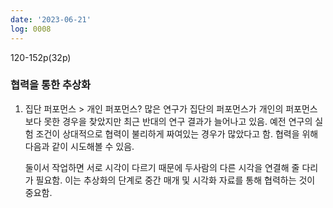 ```yaml
---
date: '2023-06-21'
log: 0008
---
```


120-152p(32p)

### 협력을 통한 추상화

1. 집단 퍼포먼스 > 개인 퍼포먼스?
	많은 연구가 집단의 퍼포먼스가 개인의 퍼포먼스 보다 못한 경우을 찾았지만 최근 반대의 연구 결과가 늘어나고 있음. 예전 연구의 실험 조건이 상대적으로 협력이 불리하게 짜여있는 경우가 많았다고 함. 협력을 위해 다음과 같이 시도해볼 수 있음.
	
	둘이서 작업하면 서로 시각이 다르기 때문에 두사람의 다른 시각을 연결해 줄 다리가 필요함. 이는 추상화의 단계로 중간 매개 및 시각화 자료를 통해 협력하는 것이 중요함.
